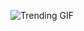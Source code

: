 
<!-- GIF_SECTION -->
![Trending GIF](https://media3.giphy.com/media/v1.Y2lkPThiYjIxNzcyMzI2dDlkcGswNzU1c2s1aTd4eHJxbHdobzR3eHp2c29rODN3NDBmeCZlcD12MV9naWZzX3NlYXJjaCZjdD1n/ENY5vJgJPEfG3Ym14H/giphy.gif)
<!-- END_GIF_SECTION -->
